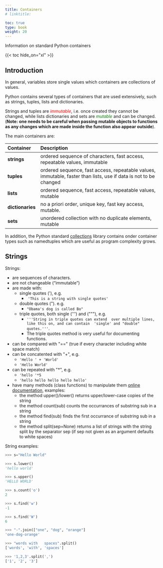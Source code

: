 ```yaml
---
title: Containers
# linktitle:

toc: true
type: book
weight: 20
--- 
```


Information on standard Python containers

<!--more-->

{{< toc hide_on="xl" >}}

## Introduction

In general, variables store single values which containers are
collections of values.

Python contains several types of containers that are used extensively,
such as strings, tuples, lists and dictionaries.

Strings and tuples are <span style="color: red"> *immutable*</span>,
i.e. once created they cannot be changed, while lists dictionaries and
sets are <span style="color: green"> *mutable* </span> and can be
changed. (**Note: one needs to be careful when passing mutable objects
to functions as any changes which are made inside the function also
appear outside**).

The main containers are:

| Container | Description |
|:----------|:------------|
| **strings** | ordered sequence of characters, fast access, repeatable values, immutable |
| **tuples**  | ordered sequence, fast access, repeatable values, immutable, faster than lists, use if data is not to be changed |  
| **lists**   | ordered sequence, fast access, repeatable values, mutable |
| **dictionaries**  | no a priori order, unique key, fast key access, mutable.|
| **sets**  | unordered collection with no duplicate elements, mutable  |


In addition, the Python standard
[collections](https://docs.python.org/3/library/collections.html#module-collections)
library contains onder container types such as namedtuples which are
useful as program complexity grows.

## Strings

Strings:
- are sequences of characters.
- are not changeable (“immutable”)
- are made with:
   - single quotes ('), e.g.
      -  `'This is a string with single quotes'`
   - double quotes ("). e.g. 
     - `"Obama's dog is called Bo"`
   - triple quotes, both single (''') and ("""), e.g. 
     - `'''String in triple quotes can extend  over multiple lines, like this on, and can contain  'single' and "double" quotes.'''`.
     - The triple quotes method is very useful for documenting functions.
- can be compared with "==" (true if every character including white space match)
- can be concatented with "+", e.g.
  - `'Hello ' + 'World'`
  - `'Hello World'`
- can be repeated with "*", e.g.
  - `'hello '*5`
  - `'hello hello hello hello hello'`
- have many methods (class functions) to manipulate them [online documentation](https://docs.python.org/3/library/stdtypes.html#string-methods), examples:
  - the method upper()/lower() returns upper/lower-case copies of the string
  - the method count(sub) counts the occurrances of substring sub in a string
  - the method find(sub) finds the first occurrance of substring sub in a string
  - the method split(sep=None) returns a list of strings with the string split by the separator sep (if sep not given as an argument defaults to white spaces)

String examples:
```python
>>> s="Hello World"

>>> s.lower()
'hello world'

>>> s.upper()
'HELLO WORLD'

>>> s.count('o')
2

>>> s.find('w')
-1

>>> s.find('W')
6

>>> "-".join(["one", "dog", "orange"]
'one-dog-orange'

>>> "words with   spaces".split()
['words', 'with', 'spaces']

>>> '1,2,3'.split(',')
['1', '2', '3']
```



